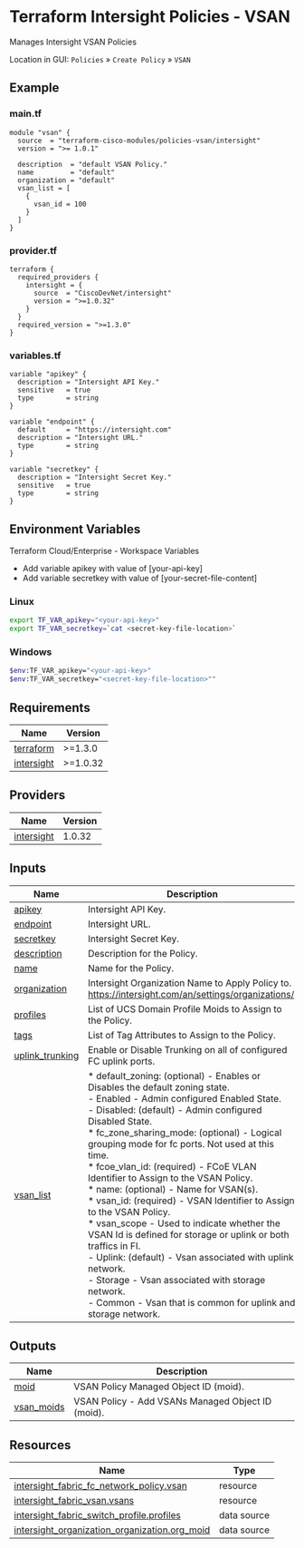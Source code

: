 <!-- BEGIN_TF_DOCS -->
# Terraform Intersight Policies - VSAN
Manages Intersight VSAN Policies

Location in GUI:
`Policies` » `Create Policy` » `VSAN`

## Example

### main.tf
```hcl
module "vsan" {
  source  = "terraform-cisco-modules/policies-vsan/intersight"
  version = ">= 1.0.1"

  description  = "default VSAN Policy."
  name         = "default"
  organization = "default"
  vsan_list = [
    {
      vsan_id = 100
    }
  ]
}
```

### provider.tf
```hcl
terraform {
  required_providers {
    intersight = {
      source  = "CiscoDevNet/intersight"
      version = ">=1.0.32"
    }
  }
  required_version = ">=1.3.0"
}
```

### variables.tf
```hcl
variable "apikey" {
  description = "Intersight API Key."
  sensitive   = true
  type        = string
}

variable "endpoint" {
  default     = "https://intersight.com"
  description = "Intersight URL."
  type        = string
}

variable "secretkey" {
  description = "Intersight Secret Key."
  sensitive   = true
  type        = string
}
```

## Environment Variables

Terraform Cloud/Enterprise - Workspace Variables
- Add variable apikey with value of [your-api-key]
- Add variable secretkey with value of [your-secret-file-content]

### Linux
```bash
export TF_VAR_apikey="<your-api-key>"
export TF_VAR_secretkey=`cat <secret-key-file-location>`
```

### Windows
```bash
$env:TF_VAR_apikey="<your-api-key>"
$env:TF_VAR_secretkey="<secret-key-file-location>""
```


## Requirements

| Name | Version |
|------|---------|
| <a name="requirement_terraform"></a> [terraform](#requirement\_terraform) | >=1.3.0 |
| <a name="requirement_intersight"></a> [intersight](#requirement\_intersight) | >=1.0.32 |
## Providers

| Name | Version |
|------|---------|
| <a name="provider_intersight"></a> [intersight](#provider\_intersight) | 1.0.32 |
## Inputs

| Name | Description | Type | Default | Required |
|------|-------------|------|---------|:--------:|
| <a name="input_apikey"></a> [apikey](#input\_apikey) | Intersight API Key. | `string` | n/a | yes |
| <a name="input_endpoint"></a> [endpoint](#input\_endpoint) | Intersight URL. | `string` | `"https://intersight.com"` | no |
| <a name="input_secretkey"></a> [secretkey](#input\_secretkey) | Intersight Secret Key. | `string` | n/a | yes |
| <a name="input_description"></a> [description](#input\_description) | Description for the Policy. | `string` | `""` | no |
| <a name="input_name"></a> [name](#input\_name) | Name for the Policy. | `string` | `"default"` | no |
| <a name="input_organization"></a> [organization](#input\_organization) | Intersight Organization Name to Apply Policy to.  https://intersight.com/an/settings/organizations/. | `string` | `"default"` | no |
| <a name="input_profiles"></a> [profiles](#input\_profiles) | List of UCS Domain Profile Moids to Assign to the Policy. | `list(string)` | `[]` | no |
| <a name="input_tags"></a> [tags](#input\_tags) | List of Tag Attributes to Assign to the Policy. | `list(map(string))` | `[]` | no |
| <a name="input_uplink_trunking"></a> [uplink\_trunking](#input\_uplink\_trunking) | Enable or Disable Trunking on all of configured FC uplink ports. | `bool` | `false` | no |
| <a name="input_vsan_list"></a> [vsan\_list](#input\_vsan\_list) | * default\_zoning: (optional) - Enables or Disables the default zoning state.<br>  - Enabled - Admin configured Enabled State.<br>  - Disabled: (default) - Admin configured Disabled State.<br>* fc\_zone\_sharing\_mode: (optional) - Logical grouping mode for fc ports.  Not used at this time.<br>* fcoe\_vlan\_id: (required) -  FCoE VLAN Identifier to Assign to the VSAN Policy.<br>* name: (optional) - Name for VSAN(s).<br>* vsan\_id:  (required) -  VSAN Identifier to Assign to the VSAN Policy.<br>* vsan\_scope - Used to indicate whether the VSAN Id is defined for storage or uplink or both traffics in FI.<br>  - Uplink: (default) - Vsan associated with uplink network.<br>  - Storage - Vsan associated with storage network.<br>  - Common - Vsan that is common for uplink and storage network. | <pre>list(object({<br>    default_zoning       = optional(string, "Disabled")<br>    fc_zone_sharing_mode = optional(string, "")<br>    fcoe_vlan_id         = optional(number, null)<br>    name                 = optional(string, "")<br>    vsan_id              = number<br>    vsan_scope           = optional(string, "Uplink")<br>  }))</pre> | `[]` | no |
## Outputs

| Name | Description |
|------|-------------|
| <a name="output_moid"></a> [moid](#output\_moid) | VSAN Policy Managed Object ID (moid). |
| <a name="output_vsan_moids"></a> [vsan\_moids](#output\_vsan\_moids) | VSAN Policy - Add VSANs Managed Object ID (moid). |
## Resources

| Name | Type |
|------|------|
| [intersight_fabric_fc_network_policy.vsan](https://registry.terraform.io/providers/CiscoDevNet/intersight/latest/docs/resources/fabric_fc_network_policy) | resource |
| [intersight_fabric_vsan.vsans](https://registry.terraform.io/providers/CiscoDevNet/intersight/latest/docs/resources/fabric_vsan) | resource |
| [intersight_fabric_switch_profile.profiles](https://registry.terraform.io/providers/CiscoDevNet/intersight/latest/docs/data-sources/fabric_switch_profile) | data source |
| [intersight_organization_organization.org_moid](https://registry.terraform.io/providers/CiscoDevNet/intersight/latest/docs/data-sources/organization_organization) | data source |
<!-- END_TF_DOCS -->